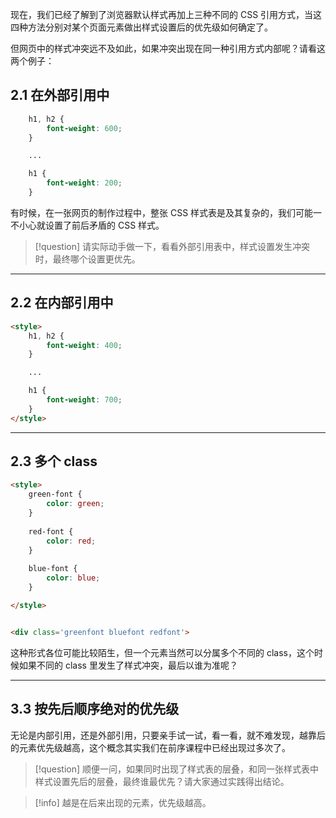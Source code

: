 现在，我们已经了解到了浏览器默认样式再加上三种不同的 CSS 引用方式，当这四种方法分别对某个页面元素做出样式设置后的优先级如何确定了。

但网页中的样式冲突远不及如此，如果冲突出现在同一种引用方式内部呢？请看这两个例子：

## 2.1 在外部引用中
```css
	h1, h2 {
		font-weight: 600;
	}

    ...

    h1 {
	    font-weight: 200;
    }

```
有时候，在一张网页的制作过程中，整张 CSS 样式表是及其复杂的，我们可能一不小心就设置了前后矛盾的 CSS 样式。

>[!question]
>  请实际动手做一下，看看外部引用表中，样式设置发生冲突时，最终哪个设置更优先。

---
## 2.2 在内部引用中
```html
<style>
	h1, h2 {
		font-weight: 400;
	}

    ...

    h1 {
	    font-weight: 700;
    }
</style>
```

---
## 2.3 多个 class

```html
<style>
	green-font {
		color: green;
	}
	
	red-font {
		color: red;
	}
	
	blue-font {
		color: blue;
	}

</style>


<div class='greenfont bluefont redfont'>
```

这种形式各位可能比较陌生，但一个元素当然可以分属多个不同的 class，这个时候如果不同的 class 里发生了样式冲突，最后以谁为准呢？

---
## 3.3 按先后顺序绝对的优先级

无论是内部引用，还是外部引用，只要亲手试一试，看一看，就不难发现，越靠后的元素优先级越高，这个概念其实我们在前序课程中已经出现过多次了。

>[!question]
>  顺便一问，如果同时出现了样式表的层叠，和同一张样式表中样式设置先后的层叠，最终谁最优先？请大家通过实践得出结论。

>[!info]
> 越是在后来出现的元素，优先级越高。
